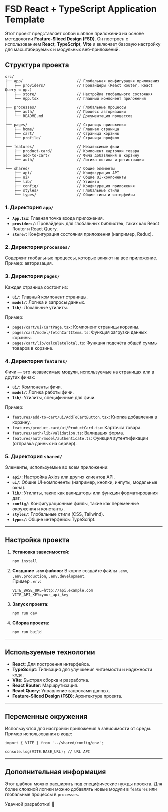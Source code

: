 # **FSD React + TypeScript Application Template**

Этот проект представляет собой шаблон приложения на основе методологии **Feature-Sliced Design (FSD)**. Он построен с использованием **React**, **TypeScript**, **Vite** и включает базовую настройку для масштабируемых и модульных веб-приложений.

## **Структура проекта**

```plaintext
src/
├── app/                        // Глобальная конфигурация приложения
│   ├── providers/              // Провайдеры (React Router, React Query и др.)
│   ├── store/                  // Настройка глобального состояния
│   └── App.tsx                 // Главный компонент приложения
│
├── processes/                  // Глобальные процессы
│   ├── auth/                   // Процесс авторизации
│   └── README.md               // Документация процессов
│
├── pages/                      // Страницы приложения
│   ├── home/                   // Главная страница
│   ├── cart/                   // Страница корзины
│   └── profile/                // Страница профиля
│
├── features/                   // Независимые фичи
│   ├── product-card/           // Компонент карточки товара
│   ├── add-to-cart/            // Фича добавления в корзину
│   └── auth/                   // Логика логина и регистрации
│
└── shared/                     // Общие элементы
    ├── api/                    // Конфигурация API
    ├── ui/                     // Общие UI-компоненты
    ├── lib/                    // Утилиты
    ├── config/                 // Конфигурация приложения
    ├── styles/                 // Глобальные стили
    └── types/                  // Общие типы и интерфейсы
```

### **1. Директория `app/`**
- **`App.tsx`**: Главная точка входа приложения.
- **`providers/`**: Провайдеры для глобальных библиотек, таких как React Router и React Query.
- **`store/`**: Конфигурация состояния приложения (например, Redux).

### **2. Директория `processes/`**
Содержит глобальные процессы, которые влияют на все приложение. Пример: авторизация.

### **3. Директория `pages/`**
Каждая страница состоит из:
- **`ui/`**: Главный компонент страницы.
- **`model/`**: Логика и запросы данных.
- **`lib/`**: Локальные утилиты.

Пример: 
- `pages/cart/ui/CartPage.tsx`: Компонент страницы корзины.
- `pages/cart/model/fetchCartItems.ts`: Функция загрузки данных корзины.
- `pages/cart/lib/calculateTotal.ts`: Функция подсчёта общей суммы товаров в корзине.

### **4. Директория `features/`**
Фичи — это независимые модули, используемые на страницах или в других фичах:
- **`ui/`**: Компоненты фичи.
- **`model/`**: Логика работы фичи.
- **`lib/`**: Утилиты, специфичные для фичи.

Пример:
- `features/add-to-cart/ui/AddToCartButton.tsx`: Кнопка добавления в корзину.
- `features/product-card/ui/ProductCard.tsx`: Карточка товара.
- `features/auth/lib/validation.ts`: Валидация форма.
- `features/auth/model/authenticate.ts`: Функция аутентификации (отправка данных на сервер).

### **5. Директория `shared/`**
Элементы, используемые во всем приложении:
- **`api/`**: Настройка Axios или других клиентов API.
- **`ui/`**: Общие UI-компоненты (например, кнопки, инпуты, модальные окна).
- **`lib/`**: Утилиты, такие как валидаторы или функции форматирования дат.
- **`config/`**: Конфигурационные файлы, такие как переменные окружения и константы.
- **`styles/`**: Глобальные стили (CSS, Tailwind).
- **`types/`**: Общие интерфейсы TypeScript.

---

## **Настройка проекта**

1. **Установка зависимостей:**
   ```bash
   npm install
   ```

2. **Создание `.env` файлов:**
   В корне создайте файлы `.env`, `.env.production`, `.env.development`.  
   Пример `.env`:
   ```env
   VITE_BASE_URL=http://api.example.com
   VITE_API_KEY=your_api_key
   ```

3. **Запуск проекта:**
   ```bash
   npm run dev
   ```

4. **Сборка проекта:**
   ```bash
   npm run build
   ```

---

## **Используемые технологии**

- **React**: Для построения интерфейса.
- **TypeScript**: Типизация для улучшения читаемости и надежности кода.
- **Vite**: Быстрая сборка и разработка.
- **React Router**: Маршрутизация.
- **React Query**: Управление запросами данных.
- **Feature-Sliced Design (FSD)**: Архитектура проекта.

---

## **Переменные окружения**
Используются для настройки приложения в зависимости от среды.  
Пример использования в коде:
```tsx
import { VITE } from '../shared/config/env';

console.log(VITE.BASE_URL); // URL API
```

---

## **Дополнительная информация**

Этот шаблон можно расширить под специфические нужды проекта. Для более сложной логики можно добавлять новые модули в `features` или глобальные процессы в `processes`.  

Удачной разработки! 🚀
